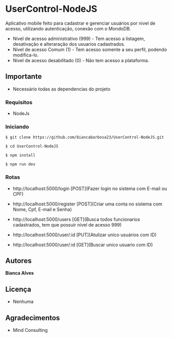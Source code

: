 # UserControl-NodeJS

Aplicativo mobile feito para cadastrar e gerenciar usuários por nivel de acesso, utilizando autenticação, conexão com o MondoDB.
- Nivel de acesso administrativo (999) - Tem acesso a listagem, desativação e alteraração dos usuarios cadastrados.
- Nivel de acesso Comum (1) - Tem acesso somente a seu perfil, podendo modifica-lo.
- Nivel de acesso desabilitado (0) -  Não tem acesso a plataforma.  


## Importante

- Necessário todas as dependencias do projeto

### Requisitos

 - NodeJs

 
### Iniciando 
```
$ git clone https://github.com/biancabarbosa23/UserControl-NodeJS.git
```
```
$ cd UserControl-NodeJS
```
```
$ npm install
```
```
$ npm run dev
```


### Rotas

- http://localhost:5000/login [POST](Fazer login no sistema com E-mail ou CPF)

- http://localhost:5000/register [POST](Criar uma conta no sistema com Nome, Cpf, E-mail e Senha)

- http://localhost:5000/users [GET](Busca todos funcionarios cadastrados, tem que possuir nível de acesso 999)
 
- http://localhost:5000/user/:id [PUT](Atulizar unico usuários com ID)

- http://localhost:5000/user/:id [GET](Buscar unico usuario com ID)


## Autores

**Bianca Alves**

## Licença
 
 - Nenhuma

## Agradecimentos

* Mind Consulting

